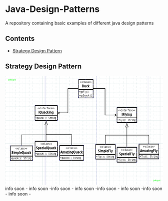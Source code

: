 # Java-Design-Patterns
A repository containing basic examples of different java design patterns

## Contents
- [Strategy Design Pattern]()




## Strategy Design Pattern<a id="sdp"></a>
 <img src="https://github.com/JaeNuguid/Java-Design-Patterns/blob/master/Strategy%20design%20pattern/strategy-design-pattern.png?raw=true" height="350" width="600"/> 
 info soon - info soon -info soon - info soon -info soon - info soon -info soon - info soon -
